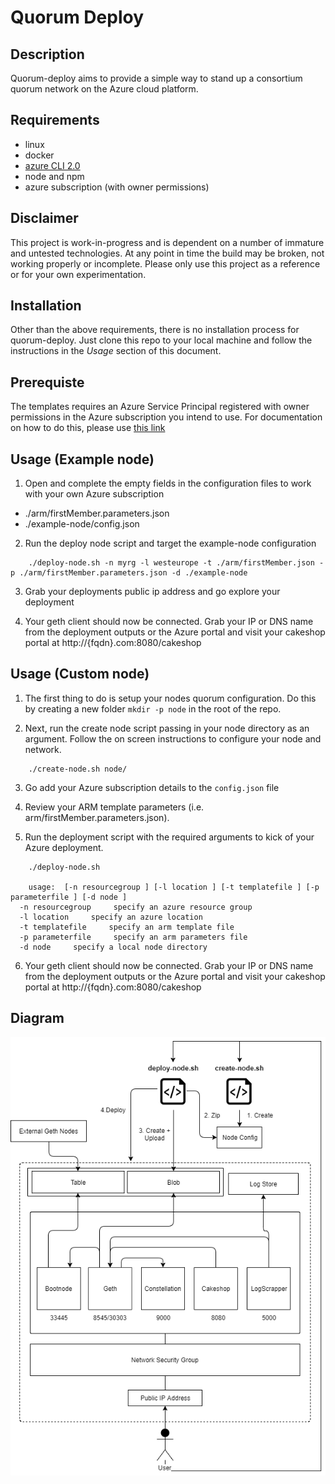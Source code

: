 # Quorum Deploy

## Description
Quorum-deploy aims to provide a simple way to stand up a consortium quorum network on the Azure cloud platform.

## Requirements

* linux
* docker
* [azure CLI 2.0](https://docs.microsoft.com/en-gb/cli/azure/install-azure-cli)
* node and npm
* azure subscription (with owner permissions)

## Disclaimer
This project is work-in-progress and is dependent on a number of immature and untested technologies. At any point in time the build may be broken, not working properly or incomplete. Please only use this project as a reference or for your own experimentation.

## Installation
Other than the above requirements, there is no installation process for quorum-deploy. Just clone this repo to your local machine and follow the instructions in the *Usage* section of this document.

## Prerequiste
The templates requires an Azure Service Principal registered with owner permissions in the Azure subscription you intend to use. For documentation on how to do this, please use [this link](https://github.com/Azure/azure-docs-cli-python/blob/master/docs-ref-conceptual/create-an-azure-service-principal-azure-cli.md)

## Usage (Example node)

1. Open and complete the empty fields in the configuration files to work with your own Azure subscription

* ./arm/firstMember.parameters.json
* ./example-node/config.json

2. Run the deploy node script and target the example-node configuration

```
    ./deploy-node.sh -n myrg -l westeurope -t ./arm/firstMember.json -p ./arm/firstMember.parameters.json -d ./example-node
```
 
3. Grab your deployments public ip address and go explore your deployment

4. Your geth client should now be connected. Grab your IP or DNS name from the deployment outputs or the Azure portal and visit your cakeshop portal at http://{fqdn}.com:8080/cakeshop

## Usage (Custom node)

1. The first thing to do is setup your nodes quorum configuration. Do this by creating a new folder `mkdir -p node` in the root of the repo.

2. Next, run the create node script passing in your node directory as an argument. Follow the on screen instructions to configure your node and network.

```
    ./create-node.sh node/
```

3. Go add your Azure subscription details to the `config.json` file

4. Review your ARM template parameters (i.e. arm/firstMember.parameters.json).

5. Run the deployment script with the required arguments to kick of your Azure deployment.

```
    ./deploy-node.sh

    usage:  [-n resourcegroup ] [-l location ] [-t templatefile ] [-p parameterfile ] [-d node ]
  -n resourcegroup     specify an azure resource group
  -l location     specify an azure location
  -t templatefile     specify an arm template file
  -p parameterfile     specify an arm parameters file
  -d node     specify a local node directory
```
6. Your geth client should now be connected. Grab your IP or DNS name from the deployment outputs or the Azure portal and visit your cakeshop portal at http://{fqdn}.com:8080/cakeshop

## Diagram
![](images/quorum-deploy.png?raw=true )